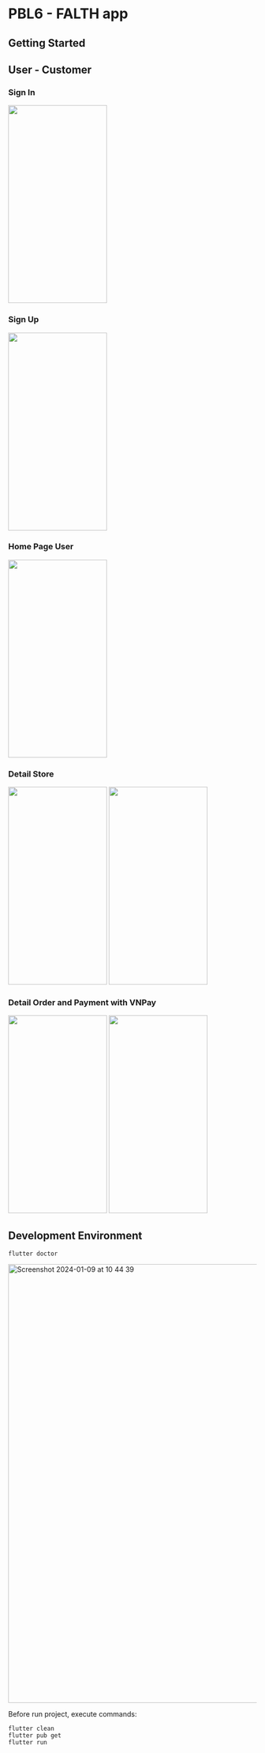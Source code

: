 # PBL6 - FALTH app

## Getting Started

## User - Customer 

### Sign In

<div>
  <img src="https://github.com/hoangcutehotme/PBL6-APP/assets/85145944/650f23b5-99cb-4e85-ae38-1d8911446b99" width="200" height="400" />
</div>

### Sign Up
<div>
  <img src="https://github.com/hoangcutehotme/PBL6-APP/assets/85145944/08dd8f91-fe9c-4d17-a9d4-5ebf234b47b1" width="200" height="400" />
</div>

### Home Page User

<div>
  <img src="https://github.com/hoangcutehotme/PBL6-APP/assets/85145944/8b0c885d-1747-446e-832a-8707dd9d84b1" width="200" height="400" />
</div>

### Detail Store

<div>
  <img src="https://github.com/hoangcutehotme/PBL6-APP/assets/85145944/a2af22f5-0ec2-4013-9e05-ee2d39a19f64" width="200" height="400" />
  <img src="https://github.com/hoangcutehotme/PBL6-APP/assets/85145944/1da4be1b-683f-4bac-9921-bbb8eaf5c6a1" width="200" height="400" />
</div>

### Detail Order and Payment with VNPay
<div>
  <img src="https://github.com/hoangcutehotme/PBL6-APP/assets/85145944/d3d035b1-080d-40ff-8be3-c4d7fd21c121" width="200" height="400" />
  
  <img src="https://github.com/hoangcutehotme/PBL6-APP/assets/85145944/c010f243-4925-453f-a947-e6aa1cf91be4" width="200" height="400" />
</div>




## Development Environment
`flutter doctor`

<img width="887" alt="Screenshot 2024-01-09 at 10 44 39" src="https://github.com/hoangcutehotme/PBL6-APP/assets/85145944/f18d22e9-6145-4eb0-ab8a-d6f6248114be">

Before run project, execute commands:

```
flutter clean
flutter pub get
flutter run
```
